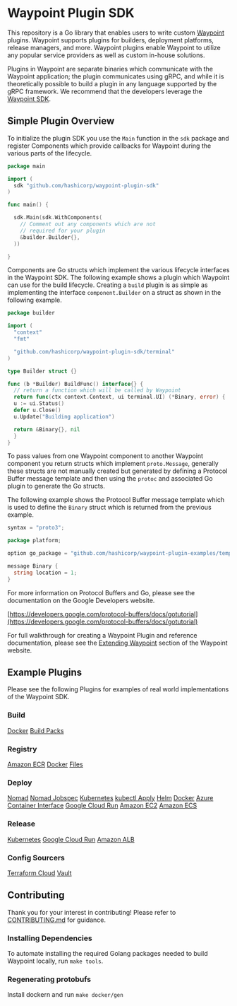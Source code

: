 # Waypoint Plugin SDK

This repository is a Go library that enables users to write custom [Waypoint](https://waypointproject.io) plugins.
Waypoint supports plugins for builders, deployment platforms, release managers, and more. Waypoint plugins enable
Waypoint to utilize any popular service providers as well as custom in-house solutions.

Plugins in Waypoint are separate binaries which communicate with the Waypoint application; the plugin communicates using
gRPC, and while it is theoretically possible to build a plugin in any language supported by the gRPC framework. We
recommend that the developers leverage the [Waypoint SDK](https://github.com/hashicorp/waypoint-plugin-sdk).

## Simple Plugin Overview

To initialize the plugin SDK you use the `Main` function in the `sdk` package and register Components which provide
callbacks for Waypoint during the various parts of the lifecycle.

```go
package main

import (
  sdk "github.com/hashicorp/waypoint-plugin-sdk"
)

func main() {

  sdk.Main(sdk.WithComponents(
    // Comment out any components which are not
    // required for your plugin
    &builder.Builder{},
  ))

}
```

Components are Go structs which implement the various lifecycle interfaces in the Waypoint SDK. The following example
shows a plugin which Waypoint can use for the build lifecycle. Creating a `build` plugin is as simple as implementing
the interface `component.Builder` on a struct as shown in the following example.

```go
package builder

import (
  "context"
  "fmt"

  "github.com/hashicorp/waypoint-plugin-sdk/terminal"
)

type Builder struct {}

func (b *Builder) BuildFunc() interface{} {
  // return a function which will be called by Waypoint
  return func(ctx context.Context, ui terminal.UI) (*Binary, error) {
  u := ui.Status()
  defer u.Close()
  u.Update("Building application")

  return &Binary{}, nil
  }
}
```

To pass values from one Waypoint component to another Waypoint component you return structs which implement
`proto.Message`, generally these structs are not manually created but generated by defining a Protocol Buffer message
template and then using the `protoc` and associated Go plugin to generate the Go structs.

The following example shows the Protocol Buffer message template which is used to define the `Binary` struct which is
returned from the previous example.

```go
syntax = "proto3";

package platform;

option go_package = "github.com/hashicorp/waypoint-plugin-examples/template/builder";

message Binary {
  string location = 1;
}
```

For more information on Protocol Buffers and Go, please see the documentation on the Google Developers website.

[https://developers.google.com/protocol-buffers/docs/gotutorial](https://developers.google.com/protocol-buffers/docs/gotutorial)

For full walkthrough for creating a Waypoint Plugin and reference documentation, please see the
[Extending Waypoint](https://www.waypointproject.io/docs/extending-waypoint) section of the Waypoint website.


## Example Plugins

Please see the following Plugins for examples of real world implementations of the Waypoint SDK.

### Build

[Docker](https://github.com/hashicorp/waypoint/tree/main/builtin/docker/builder.go)
[Build Packs](https://github.com/hashicorp/waypoint/tree/main/builtin/pack/builder.go)

### Registry

[Amazon ECR](https://github.com/hashicorp/waypoint/tree/main/builtin/aws/ecr/registry.go)
[Docker](https://github.com/hashicorp/waypoint/tree/main/builtin/docker/registry.go)
[Files](https://github.com/hashicorp/waypoint/tree/main/builtin/files/registry.go)

### Deploy

[Nomad](https://github.com/hashicorp/waypoint/tree/main/builtin/nomad/platform.go)
[Nomad Jobspec](https://github.com/hashicorp/waypoint/tree/main/builtin/nomad/jobspec/platform.go)
[Kubernetes](https://github.com/hashicorp/waypoint/tree/main/builtin/k8s/platform.go)
[kubectl Apply](https://github.com/hashicorp/waypoint/tree/main/builtin/k8s/apply/platform.go)
[Helm](https://github.com/hashicorp/waypoint/tree/main/builtin/k8s/helm/platform.go)
[Docker](https://github.com/hashicorp/waypoint/tree/main/builtin/docker/platform.go)
[Azure Container Interface](https://github.com/hashicorp/waypoint/tree/main/builtin/azure/aci/platform.go)
[Google Cloud Run](https://github.com/hashicorp/waypoint/tree/main/builtin/google/cloudrun/platform.go)
[Amazon EC2](https://github.com/hashicorp/waypoint/tree/main/builtin/aws/ec2/platform.go)
[Amazon ECS](https://github.com/hashicorp/waypoint/tree/main/builtin/aws/ecs/platform.go)

### Release

[Kubernetes](https://github.com/hashicorp/waypoint/tree/main/builtin/k8s/releaser.go)
[Google Cloud Run](https://github.com/hashicorp/waypoint/tree/main/builtin/google/cloudrun/releaser.go)
[Amazon ALB](https://github.com/hashicorp/waypoint/tree/main/builtin/aws/alb/releaser.go)

### Config Sourcers

[Terraform Cloud](https://github.com/hashicorp/waypoint/tree/main/builtin/tfc)
[Vault](https://github.com/hashicorp/waypoint/tree/main/builtin/vault)

## Contributing

Thank you for your interest in contributing! Please refer to [CONTRIBUTING.md](https://github.com/hashicorp/waypoint-plugin-sdk/blob/master/.github/CONTRIBUTING.md) for guidance.

### Installing Dependencies

To automate installing the required Golang packages needed to build Waypoint locally, run `make tools`.

### Regenerating protobufs

Install dockern and run `make docker/gen`

